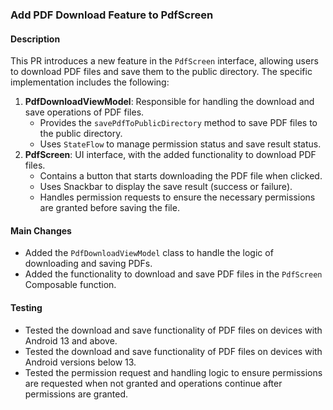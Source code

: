 ### Add PDF Download Feature to PdfScreen

#### Description
This PR introduces a new feature in the `PdfScreen` interface, allowing users to download PDF files and save them to the public directory. The specific implementation includes the following:

1. **PdfDownloadViewModel**: Responsible for handling the download and save operations of PDF files.
    - Provides the `savePdfToPublicDirectory` method to save PDF files to the public directory.
    - Uses `StateFlow` to manage permission status and save result status.
2. **PdfScreen**: UI interface, with the added functionality to download PDF files.
    - Contains a button that starts downloading the PDF file when clicked.
    - Uses Snackbar to display the save result (success or failure).
    - Handles permission requests to ensure the necessary permissions are granted before saving the file.

#### Main Changes
- Added the `PdfDownloadViewModel` class to handle the logic of downloading and saving PDFs.
- Added the functionality to download and save PDF files in the `PdfScreen` Composable function.

#### Testing
- Tested the download and save functionality of PDF files on devices with Android 13 and above.
- Tested the download and save functionality of PDF files on devices with Android versions below 13.
- Tested the permission request and handling logic to ensure permissions are requested when not granted and operations continue after permissions are granted.
